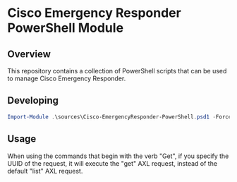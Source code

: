 # Cisco Emergency Responder PowerShell Module

## Overview

This repository contains a collection of PowerShell scripts that can be used to manage Cisco Emergency Responder.

## Developing

```powershell
Import-Module .\sources\Cisco-EmergencyResponder-PowerShell.psd1 -Force
```

## Usage

When using the commands that begin with the verb "Get", if you specify the UUID of the request, it will execute the "get" AXL request, instead of the default "list" AXL request.

